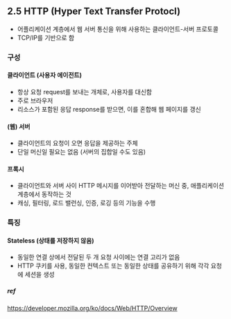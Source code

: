 ## 2.5 HTTP (Hyper Text Transfer Protocl)
- 어플리케이션 계층에서 웹 서버 통신을 위해 사용하는 클라이언트-서버 프로토콜
- TCP/IP를 기반으로 함
  
### 구성
#### 클라이언트 (사용자 에이전트)
- 항상 요청 request를 보내는 개체로, 사용자를 대신함
- 주로 브라우저
- 리소스가 포함된 응답 response를 받으면, 이를 혼합해 웹 페이지를 갱신
#### (웹) 서버
- 클라이언트의 요청이 오면 응답을 제공하는 주체
- 단일 머신일 필요는 없음 (서버의 집합일 수도 있음)
#### 프록시
- 클라이언트와 서버 사이 HTTP 메시지를 이어받아 전달하는 머신 중, 애플리케이션 계층에서 동작하는 것
- 캐싱, 필터링, 로드 밸런싱, 인증, 로깅 등의 기능을 수행

### 특징
#### Stateless (상태를 저장하지 않음)
- 동일한 연결 상에서 전달된 두 개 요청 사이에는 연결 고리가 없음
- HTTP 쿠키를 사용, 동일한 컨텍스트 또는 동일한 상태를 공유하기 위해 각각 요청에 세션을 생성

##### ref
https://developer.mozilla.org/ko/docs/Web/HTTP/Overview